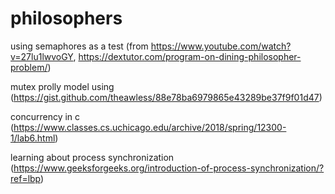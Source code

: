 # philosophers


using semaphores as a test (from https://www.youtube.com/watch?v=27lu1lwvoGY, https://dextutor.com/program-on-dining-philosopher-problem/)


mutex prolly model using (https://gist.github.com/theawless/88e78ba6979865e43289be37f9f01d47)



concurrency in c (https://www.classes.cs.uchicago.edu/archive/2018/spring/12300-1/lab6.html)


learning about process synchronization (https://www.geeksforgeeks.org/introduction-of-process-synchronization/?ref=lbp)
